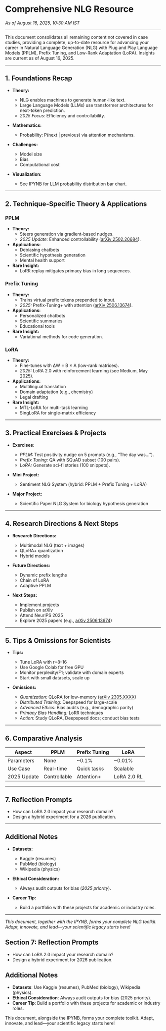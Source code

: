 # Comprehensive NLG Resource

_As of August 16, 2025, 10:30 AM IST_

---

This document consolidates all remaining content not covered in case studies, providing a complete, up-to-date resource for advancing your career in Natural Language Generation (NLG) with Plug and Play Language Models (PPLM), Prefix Tuning, and Low-Rank Adaptation (LoRA). Insights are current as of August 16, 2025.

---

## 1. Foundations Recap

- **Theory:**

  - NLG enables machines to generate human-like text.
  - Large Language Models (LLMs) use transformer architectures for next-token prediction.
  - _2025 Focus:_ Efficiency and controllability.

- **Mathematics:**

  - Probability: P(next | previous) via attention mechanisms.

- **Challenges:**

  - Model size
  - Bias
  - Computational cost

- **Visualization:**
  - See IPYNB for LLM probability distribution bar chart.

---

## 2. Technique-Specific Theory & Applications

### **PPLM**

- **Theory:**
  - Steers generation via gradient-based nudges.
  - _2025 Update:_ Enhanced controllability ([arXiv 2502.20684](https://arxiv.org/abs/2502.20684)).
- **Applications:**
  - Debiasing chatbots
  - Scientific hypothesis generation
  - Mental health support
- **Rare Insight:**
  - LoRR replay mitigates primacy bias in long sequences.

### **Prefix Tuning**

- **Theory:**
  - Trains virtual prefix tokens prepended to input.
  - _2025:_ Prefix-Tuning+ with attention ([arXiv 2506.13674](https://arxiv.org/abs/2506.13674)).
- **Applications:**
  - Personalized chatbots
  - Scientific summaries
  - Educational tools
- **Rare Insight:**
  - Variational methods for code generation.

### **LoRA**

- **Theory:**
  - Fine-tunes with ΔW = B × A (low-rank matrices).
  - _2025:_ LoRA 2.0 with reinforcement learning (see Medium, May 2025).
- **Applications:**
  - Multilingual translation
  - Domain adaptation (e.g., chemistry)
  - Legal drafting
- **Rare Insight:**
  - MTL-LoRA for multi-task learning
  - SingLoRA for single-matrix efficiency

---

## 3. Practical Exercises & Projects

- **Exercises:**

  - _PPLM:_ Test positivity nudge on 5 prompts (e.g., “The day was…”).
  - _Prefix Tuning:_ QA with SQuAD subset (100 pairs).
  - _LoRA:_ Generate sci-fi stories (100 snippets).

- **Mini Project:**

  - Sentiment NLG System (hybrid: PPLM + Prefix Tuning + LoRA)

- **Major Project:**
  - Scientific Paper NLG System for biology hypothesis generation

---

## 4. Research Directions & Next Steps

- **Research Directions:**

  - Multimodal NLG (text + images)
  - QLoRA+ quantization
  - Hybrid models

- **Future Directions:**

  - Dynamic prefix lengths
  - Chain of LoRA
  - Adaptive PPLM

- **Next Steps:**
  - Implement projects
  - Publish on arXiv
  - Attend NeurIPS 2025
  - Explore 2025 papers (e.g., [arXiv 2506.13674](https://arxiv.org/abs/2506.13674))

---

## 5. Tips & Omissions for Scientists

- **Tips:**

  - Tune LoRA with r=8–16
  - Use Google Colab for free GPU
  - Monitor perplexity/F1; validate with domain experts
  - Start with small datasets, scale up

- **Omissions:**
  - _Quantization:_ QLoRA for low-memory ([arXiv 2305.XXXX](https://arxiv.org/abs/2305.XXXX))
  - _Distributed Training:_ Deepspeed for large-scale
  - _Advanced Ethics:_ Bias audits (e.g., demographic parity)
  - _Primacy Bias Handling:_ LoRR techniques
  - _Action:_ Study QLoRA, Deepspeed docs; conduct bias tests

---

## 6. Comparative Analysis

| Aspect      | PPLM         | Prefix Tuning | LoRA        |
| ----------- | ------------ | ------------- | ----------- |
| Parameters  | None         | ~0.1%         | ~0.01%      |
| Use Case    | Real-time    | Quick tasks   | Scalable    |
| 2025 Update | Controllable | Attention+    | LoRA 2.0 RL |

---

## 7. Reflection Prompts

- How can LoRA 2.0 impact your research domain?
- Design a hybrid experiment for a 2026 publication.

---

## Additional Notes

- **Datasets:**

  - Kaggle (resumes)
  - PubMed (biology)
  - Wikipedia (physics)

- **Ethical Consideration:**

  - Always audit outputs for bias (_2025 priority_).

- **Career Tip:**
  - Build a portfolio with these projects for academic or industry roles.

---

_This document, together with the IPYNB, forms your complete NLG toolkit. Adapt, innovate, and lead—your scientific legacy starts here!_

## Section 7: Reflection Prompts

- How can LoRA 2.0 impact your research domain?
- Design a hybrid experiment for 2026 publication.

## Additional Notes

- **Datasets**: Use Kaggle (resumes), PubMed (biology), Wikipedia (physics).
- **Ethical Consideration**: Always audit outputs for bias (2025 priority).
- **Career Tip**: Build a portfolio with these projects for academic or industry roles.

This document, alongside the IPYNB, forms your complete toolkit. Adapt, innovate, and lead—your scientific legacy starts here!
